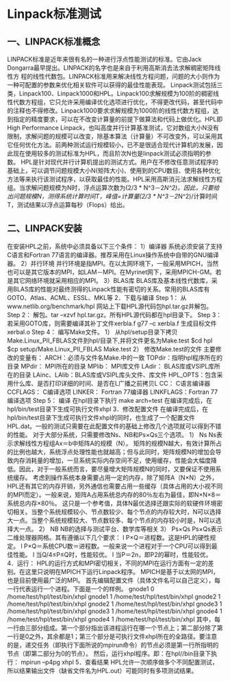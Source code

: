 Linpack标准测试
===
一、LINPACK标准概念
---

LINPACK标准是近年来很有名的一种进行浮点性能测试的标准。它由Jack Dongarra最早提出。LINPACK的名字也是来自于利用高斯消去法求解稠密矩阵线性方
程的线性代数包。LINPACK标准用来解决线性方程问题，问题的大小则作为一种可配置的参数来优化相关软件可以获得的最佳性能表现。
Linpack测试包括三类，Linpack100、Linpack1000和HPL。Linpack100求解规模为100阶的稠密线性代数方程组，它只允许采用编译优化选项进行优化，不得更改代码，甚至代码中的注释也不得修改。Linpack1000要求求解规模为1000阶的线性代数方程组，达到指定的精度要求，可以在不改变计算量的前提下做算法和代码上做优化。HPL即High Performance Linpack，也叫高度并行计算基准测试，它对数组大小N没有限制，求解问题的规模可以改变，除基本算法（计算量）不可改变外，可以采用其它任何优化方法。前两种测试运行规模较小，已不是很适合现代计算机的发展，因此现在使用较多的测试标准为HPL，而且阶次N也是linpack测试必须指明的参数。
HPL是针对现代并行计算机提出的测试方式。用户在不修改任意测试程序的基础上，可以调节问题规模大小N(矩阵大小)、使用到的CPU数目、使用各种优化方法等来执行该测试程序，以获取最佳的性能。HPL采用高斯消元法求解线性方程组。当求解问题规模为N时，浮点运算次数为(2/3 * N^3－2*N^2)。因此，只要给出问题规模N，测得系统计算时间T，峰值=计算量(2/3 * N^3－2*N^2)/计算时间T，测试结果以浮点运算每秒（Flops）给出。

二、LINPACK安装
---

在安装HPL之前，系统中必须具备以下三个条件：
1）编译器
系统必须安装了支持C语言和Fortran 77语言的编译器。推荐采用在Linux操作系统中自带的GNU编译器。
2）并行环境
并行环境是指MPI。在以太网环境下，一般采用MPICH，当然也可以是其它版本的MPI，如LAM－MPI。在Myrinet网下，采用MPICH-GM。若是其它网络环境就采用相应的MPI。
3）BLAS库
BLAS库及基本线性代数库，采用BLAS库的性能对最终测得的Linpack性能有密切的关系。常用的BLAS库有GOTO、Atlas、ACML、ESSL、MKL等
2．下载与编译
Step 1：   从www.netlib.org/benchmark/hpl 网站上下载HPL源代码包hpl.tar.gz并解包。
Step 2：   解包。tar –xzvf hpl.tar.gz。所有HPL源代码都在hpl目录下。
Step 3：   若采用GOTO库，则需要编译其补丁文件xerbla.f
g77 –c xerbla.f
生成目标文件xerbal.o
Step 4：   编写Make文件。
1） 从hpl/setup目录下拷贝Make.Linux_PII_FBLAS文件到hpl/目录下,并将文件更名为Make.test
$cd hpl
$cp setup/Make.Linux_PII_FBLAS Make.test
2） 修改Make.test的文件
主要修改的变量有：
ARCH：必须与文件名Make.<arch>中的<arch>一致
TOPdir：指明hpl程序所在的目录
MPdir： MPI所在的目录
MPlib： MPI库文件
LAdir： BLAS库或VSIPL库所在的目录
LAinc、LAlib：BLAS库或VSIPL库头文件、库文件
HPL_OPTS：包含采用什么库、是否打印详细的时间、是否在L广播之前拷贝L
CC：      C语言编译器
CCFLAGS： C编译选项
LINKER： Fortran 77编译器
LINKFLAGS：Fortran 77编译选项
Step 5：   编译
在hpl目录下执行  make arch=test
在编译完成后，在hpl/bin/test目录下生成可执行文件xhpl
 3．修改配置文件
在编译完成后，在hpl/bin/test目录下生成可执行文件xhpl的同时，也生成了一个配置文件HPL.dat。一般的测试只需要在此配置文件的基础上修改几个选项就可以得到不错的性能。
对于大部分系统，只需要修改Ns、NB和Ps×Qs三个选项。
 1） Ns
Ns表示求解线性方程组Ax＝b中矩阵A的规模（N）。
矩阵的规模N越大，有效计算所占的比例也越大，系统浮点处理性能也就越高；但与此同时，矩阵规模N的增加会导致内存消耗量的增加，一旦系统实际内存空间不足，使用缓存，性能会大幅度降低。因此，对于一般系统而言，要尽量增大矩阵规模N的同时，又要保证不使用系统缓存。
考虑到操作系统本身需要占用一定的内存，除了矩阵A（N×N）之外，HPL还有其它的内存开销，另外通信也需要占用一些缓存（具体占用的大小视不同的MPI而定）。一般来说，矩阵A占用系统总内存的80％左右为最佳，即N×N×8＝系统总内存×80％。
这只是一个参考值，具体N最优选择还跟实际的软硬件环境密切相关。当整个系统规模较小、节点数较少、每个节点的内存较大时，N可以选择大一点。当整个系统规模较大、节点数较多、每个节点的内存较小时是，N可以选择大一点。
  2） NB
NB的选择与测试平台、数学库等相关
  3） Ps×Qs
Ps×Qs表示二维处理器网格。其有遵循以下几个要求：
l P×Q＝进程数。这是HPL的硬性规定。
l P×Q＝系统CPU数＝进程数。一般来说一个进程对于一个CPU可以得到最佳性能。
l 当Q/4≤P≤Q时，性能较优。
l 当P＝2n，即P2的幂时，性能较优。
  4．运行：
HPL的运行方式和MPI密切相关，不同的MPI在运行方面有一定的差别。在这里只说明在MPICH下运行Linpack程序。
MPICH是基于以太网的MPI，也是目前使用最广泛的MPI。
首先编辑配置文件<p4file>（具体文件名可以自己定义），<p4file>每一行代表运行一个进程。下面是一个<p4file>的样例。
gnode1 0 /home/test/hpl/test/bin/xhpl
gnode1 1 /home/test/hpl/test/bin/xhpl
gnode2 1 /home/test/hpl/test/bin/xhpl
gnode2 1 /home/test/hpl/test/bin/xhpl
gnode3 1 /home/test/hpl/test/bin/xhpl
gnode3 1 /home/test/hpl/test/bin/xhpl
gnode4 1 /home/test/hpl/test/bin/xhpl
gnode4 1 /home/test/hpl/test/bin/xhpl
其中，每一行由三部分组成。第一个部分指出该进程运行在哪一个节点上；第二部分除了第一行是0之外，其余都是1；第三个部分是可执行文件xhpl所在的全路径。要注意的是，递交任务（即执行下面所说的mpirun命令）的节点必须是第一行所指明的节点（即第二部分为0的节点）。
然后，运行xhpl程序。即：在hpl/<arch>/bin目录下执行：
mpirun –p4pg <p4file> xhpl
  5．查看结果
HPL允许一次顺序做多个不同配置测试，所以结果输出文件（缺省文件名为HPL.out）可能同时有多项测试结果。
